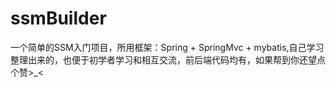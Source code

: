 # ssmBuilder
一个简单的SSM入门项目，所用框架：Spring + SpringMvc + mybatis,自己学习整理出来的，也便于初学者学习和相互交流，前后端代码均有，如果帮到你还望点个赞>_<
